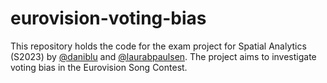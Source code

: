 # eurovision-voting-bias
This repository holds the code for the exam project for Spatial Analytics (S2023) by  [@daniblu](https://github.com/daniblu) and [@laurabpaulsen](https://github.com/laurabpaulsen). The project aims to investigate voting bias in the Eurovision Song Contest.

